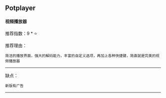 ## Potplayer

#### 视频播放器

推荐指数：9 * ⭐

推荐理由：

    简洁的播放界面，强大的解码能力，丰富的自定义选项，再加上各种快捷键，简直就是完美的视频播放器

---



缺点：

    新版有广告

---















